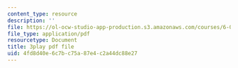 ```yaml
---
content_type: resource
description: ''
file: https://ol-ocw-studio-app-production.s3.amazonaws.com/courses/6-042j-mathematics-for-computer-science-spring-2015/4fd8d40e6c7bc75a87e4c2a44dc88e27_dW0f62lcCLE.pdf
file_type: application/pdf
resourcetype: Document
title: 3play pdf file
uid: 4fd8d40e-6c7b-c75a-87e4-c2a44dc88e27
---
```

